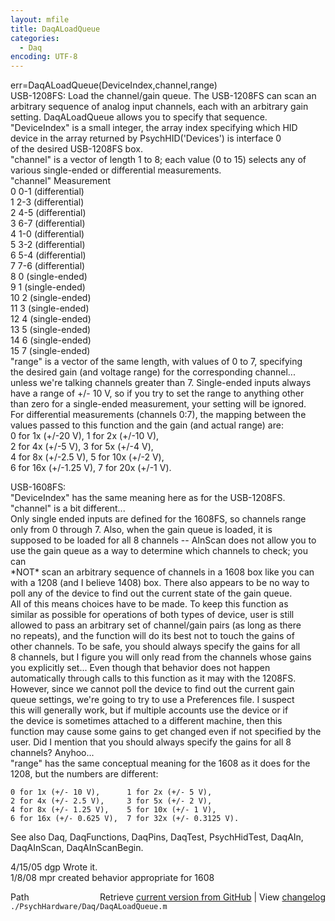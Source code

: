 ```yaml
---
layout: mfile
title: DaqALoadQueue
categories:
  - Daq
encoding: UTF-8
---
```


err=DaqALoadQueue(DeviceIndex,channel,range)  
USB-1208FS: Load the channel/gain queue. The USB-1208FS can scan an  
arbitrary sequence of analog input channels, each with an arbitrary gain  
setting. DaqALoadQueue allows you to specify that sequence.  
"DeviceIndex" is a small integer, the array index specifying which HID  
    device in the array returned by PsychHID('Devices') is interface 0  
    of the desired USB-1208FS box.  
"channel" is a vector of length 1 to 8; each value (0 to 15) selects any of  
    various single-ended or differential measurements.  
 "channel"    Measurement  
     0        0-1 (differential)  
     1        2-3 (differential)  
     2        4-5 (differential)  
     3        6-7 (differential)  
     4        1-0 (differential)  
     5        3-2 (differential)  
     6        5-4 (differential)  
     7        7-6 (differential)  
     8          0 (single-ended)  
     9          1 (single-ended)  
    10          2 (single-ended)  
    11          3 (single-ended)  
    12          4 (single-ended)  
    13          5 (single-ended)  
    14          6 (single-ended)  
    15          7 (single-ended)  
"range" is a vector of the same length, with values of 0 to 7, specifying  
    the desired gain (and voltage range) for the corresponding channel...  
    unless we're talking channels greater than 7.  Single-ended inputs always  
    have a range of +/- 10 V, so if you try to set the range to anything other  
    than zero for a single-ended measurement, your setting will be ignored.  
    For differential measurements (channels 0:7), the mapping between the  
    values passed to this function and the gain (and actual range) are:  
    0 for 1x (+/-20 V),    1 for 2x (+/-10 V),  
    2 for 4x (+/-5 V),     3 for 5x (+/-4 V),  
    4 for 8x (+/-2.5 V),   5 for 10x (+/-2 V),  
    6 for 16x (+/-1.25 V), 7 for 20x (+/-1 V).  

USB-1608FS:  
"DeviceIndex" has the same meaning here as for the USB-1208FS.  
"channel" is a bit different...  
Only single ended inputs are defined for the 1608FS, so channels range  
only from 0 through 7.  Also, when the gain queue is loaded, it is  
supposed to be loaded for all 8 channels -- AInScan does not allow you to  
use the gain queue as a way to determine which channels to check; you can  
\*NOT\* scan an arbitrary sequence of channels in a 1608 box like you can  
with a 1208 (and I believe 1408) box.  There also appears to be no way to  
poll any of the device to find out the current state of the gain queue.  
All of this means choices have to be made.  To keep this function as  
similar as possible for operations of both types of device, user is still  
allowed to pass an arbitrary set of channel/gain pairs (as long as there  
no repeats), and the function will do its best not to touch the gains of  
other channels.  To be safe, you should always specify the gains for all  
8 channels, but I figure you will only read from the channels whose gains  
you explicitly set...  Even though that behavior does not happen  
automatically through calls to this function as it may with the 1208FS.  
However, since we cannot poll the device to find out the current gain  
queue settings, we're going to try to use a Preferences file.  I suspect  
this will generally work, but if multiple accounts use the device or if  
the device is sometimes attached to a different machine, then this  
function may cause some gains to get changed even if not specified by the  
user.  Did I mention that you should always specify the gains for all 8  
channels?  Anyhoo...  
"range" has the same conceptual meaning for the 1608 as it does for the  
1208, but the numbers are different:  

    0 for 1x (+/- 10 V),      1 for 2x (+/- 5 V),  
    2 for 4x (+/- 2.5 V),     3 for 5x (+/- 2 V),  
    4 for 8x (+/- 1.25 V),    5 for 10x (+/- 1 V),  
    6 for 16x (+/- 0.625 V),  7 for 32x (+/- 0.3125 V).  

See also Daq, DaqFunctions, DaqPins, DaqTest, PsychHidTest, DaqAIn,  
DaqAInScan, DaqAInScanBegin.  

4/15/05 dgp Wrote it.  
1/8/08  mpr created behavior appropriate for 1608  


<div class="code_header" style="text-align:right;">
  <span style="float:left;">Path&nbsp;&nbsp;</span> <span class="counter">Retrieve <a href=
  "https://raw.github.com/Psychtoolbox-3/Psychtoolbox-3/beta/./PsychHardware/Daq/DaqALoadQueue.m">current version from GitHub</a> | View <a href=
  "https://github.com/Psychtoolbox-3/Psychtoolbox-3/commits/beta/./PsychHardware/Daq/DaqALoadQueue.m">changelog</a></span>
</div>
<div class="code">
  <code>./PsychHardware/Daq/DaqALoadQueue.m</code>
</div>
